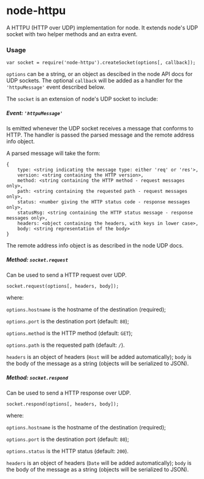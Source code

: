 node-httpu
==========

A HTTPU (HTTP over UDP) implementation for node. It extends node's UDP socket with two helper methods and an extra event.

### Usage

`var socket = require('node-httpu').createSocket(options[, callback]);`

`options` can be a string, or an object as descibed in the node API docs for UDP sockets. The optional `callback` will be added 
as a handler for the `'httpuMessage'` event described below.

The `socket` is an extension of node's UDP socket to include:

##### Event: `'httpuMessage'`

Is emitted whenever the UDP socket receives a message that conforms to HTTP. The handler is passed the parsed message and 
the remote address info object.

A parsed message will take the form:

```
{
    type: <string indicating the message type: either 'req' or 'res'>,
    version: <string containing the HTTP version>,
    method: <string containing the HTTP method - request messages only>,
    path: <string containing the requested path - request messages only>,
    status: <number giving the HTTP status code - response messages only>,
    statusMsg: <string containing the HTTP status message - response messages only>,
    headers: <object containing the headers, with keys in lower case>,
    body: <string representation of the body>    
}
```

The remote address info object is as described in the node UDP docs.

##### Method: `socket.request`

Can be used to send a HTTP request over UDP.

`socket.request(options[, headers, body]);`

where:

`options.hostname` is the hostname of the destination (required);

`options.port` is the destination port (default: `80`);

`options.method` is the HTTP method (default: `GET`);

`options.path` is the requested path (default: `/`).

`headers` is an object of headers (`Host` will be added automatically);
`body` is the body of the message as a string (objects will be serialized to JSON).

##### Method: `socket.respond`

Can be used to send a HTTP response over UDP.

`socket.respond(options[, headers, body]);`

where:

`options.hostname` is the hostname of the destination (required);

`options.port` is the destination port (default: `80`);

`options.status` is the HTTP status (default: `200`).

`headers` is an object of headers (`Date` will be added automatically);
`body` is the body of the message as a string (objects will be serialized to JSON).